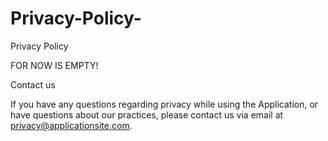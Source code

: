 # Privacy-Policy-
Privacy Policy 

FOR NOW IS EMPTY!

Contact us

If you have any questions regarding privacy while using the Application, or have questions about our practices, please contact us via email at privacy@applicationsite.com.
